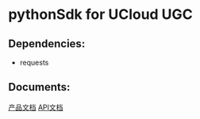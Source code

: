 # pythonSdk for UCloud UGC

## Dependencies:
- requests

## Documents:
[产品文档][1]
[API文档][2]

[1]:https://docs.ucloud.cn/compute/ugc/index.html
[2]:https://docs.ucloud.cn/api/ugc-api/index
